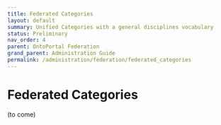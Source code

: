 ```yaml
---
title: Federated Categories
layout: default
summary: Unified Categories with a general disciplines vocabulary
status: Preliminary
nav_order: 4
parent: OntoPortal Federation
grand_parent: Administration Guide
permalink: /administration/federation/federated_categories
---
```


# Federated Categories

(to come)